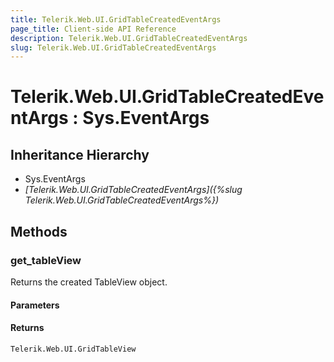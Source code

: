 ```yaml
---
title: Telerik.Web.UI.GridTableCreatedEventArgs
page_title: Client-side API Reference
description: Telerik.Web.UI.GridTableCreatedEventArgs
slug: Telerik.Web.UI.GridTableCreatedEventArgs
---
```


# Telerik.Web.UI.GridTableCreatedEventArgs : Sys.EventArgs 

## Inheritance Hierarchy

* Sys.EventArgs
* *[Telerik.Web.UI.GridTableCreatedEventArgs]({%slug Telerik.Web.UI.GridTableCreatedEventArgs%})*


## Methods

###  get_tableView

Returns the created TableView object.

#### Parameters

#### Returns

`Telerik.Web.UI.GridTableView` 



